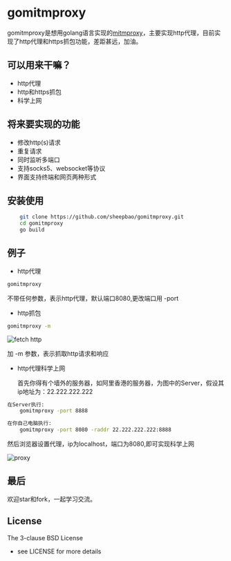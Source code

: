 # gomitmproxy

gomitmproxy是想用golang语言实现的[mitmproxy](https://mitmproxy.org/)，主要实现http代理，目前实现了http代理和https抓包功能，差距甚远，加油。


## 可以用来干嘛？

* http代理
* http和https抓包
* 科学上网

## 将来要实现的功能

* 修改http(s)请求
* 重复请求
* 同时监听多端口
* 支持socks5、websocket等协议
* 界面支持终端和网页两种形式

## 安装使用

```bash
    git clone https://github.com/sheepbao/gomitmproxy.git
    cd gomitmproxy 
    go build 
```

## 例子

* http代理

```bash
gomitmproxy 
```
不带任何参数，表示http代理，默认端口8080,更改端口用 -port 

* http抓包

```bash
gomitmproxy -m 
```

![fetch http](https://raw.githubusercontent.com/sheepbao/gomitmproxy/develop/goproxy.png)

加 -m 参数，表示抓取http请求和响应

* http代理科学上网

    首先你得有个墙外的服务器，如阿里香港的服务器，为图中的Server，假设其ip地址为：22.222.222.222

```bash
在Server执行:
    gomitmproxy -port 8888
```

```bash
在你自己电脑执行:
    gomitmproxy -port 8080 -raddr 22.222.222.222:8888
```
然后浏览器设置代理，ip为localhost，端口为8080,即可实现科学上网

![proxy](https://raw.githubusercontent.com/sheepbao/gomitmproxy/master/proxy.png) 

## 最后

欢迎star和fork，一起学习交流。
## License

The 3-clause BSD License  
- see LICENSE for more details
